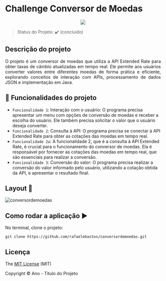 <h1>Challenge Conversor de Moedas </h1> 

<p align="center">
   <img src="http://img.shields.io/static/v1?label=STATUS&message=CONCLUIDO&color=GREEN&style=for-the-badge"/>
</p>

> Status do Projeto: :heavy_check_mark: (concluido)


## Descrição do projeto 

<p align="justify">
  O projeto é um conversor de moedas que utiliza a API Extended Rate para obter taxas de câmbio atualizadas em tempo real. Ele permite aos usuários converter valores entre diferentes moedas de forma prática e eficiente, explorando conceitos de interação com APIs, processamento de dados JSON e implementação em Java.
</p>

##  :hammer: Funcionalidades do projeto

- `Funcionalidade 1`: Interação com o usuário: O programa precisa apresentar um menu com opções de conversão de moedas e receber a escolha do usuário. Ele também precisa solicitar o valor que o usuário deseja converter.
- `Funcionalidade 2`: Consulta à API: O programa precisa se conectar à API Extended Rate para obter as cotações das moedas em tempo real.
- `Funcionalidade 2a`: A funcionalidade 2, que é a consulta à API Extended Rate, é crucial para o funcionamento do conversor de moedas. Ela é responsável por fornecer as cotações das moedas em tempo real, que são essenciais para realizar a conversão.
- `Funcionalidade 3`: Conversão do valor: O programa precisa realizar a conversão do valor informado pelo usuário, utilizando a cotação obtida da API, e apresentar o resultado final.


## Layout :dash:
![conversordemoedas](https://github.com/user-attachments/assets/046b18f3-52df-4412-83ca-af203d19f046)

## Como rodar a aplicação :arrow_forward:

No terminal, clone o projeto: 

```
git clone https://github.com/rafaelebastos/conversordemoedas.git
```

## Licença 

The [MIT License]() (MIT)

Copyright :copyright: Ano - Titulo do Projeto
